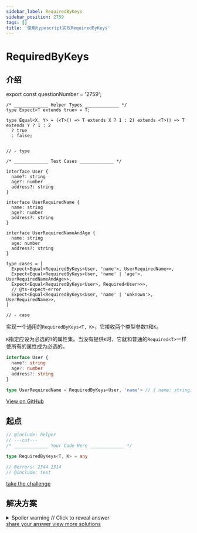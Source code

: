 ```yaml
---
sidebar_label: RequiredByKeys
sidebar_position: 2759
tags: []
title: '使用typescript实现RequiredByKeys'
---
```


# RequiredByKeys

## 介绍

export const questionNumber = '2759';

```twoslash include helper
/* _____________ Helper Types _____________ */
type Expect<T extends true> = T;

type Equal<X, Y> = (<T>() => T extends X ? 1 : 2) extends <T>() => T extends Y ? 1 : 2
  ? true
  : false;


// - type
```

```twoslash include test
/* _____________ Test Cases _____________ */

interface User {
  name?: string
  age?: number
  address?: string
}

interface UserRequiredName {
  name: string
  age?: number
  address?: string
}

interface UserRequiredNameAndAge {
  name: string
  age: number
  address?: string
}

type cases = [
  Expect<Equal<RequiredByKeys<User, 'name'>, UserRequiredName>>,
  Expect<Equal<RequiredByKeys<User, 'name' | 'age'>, UserRequiredNameAndAge>>,
  Expect<Equal<RequiredByKeys<User>, Required<User>>>,
  // @ts-expect-error
  Expect<Equal<RequiredByKeys<User, 'name' | 'unknown'>, UserRequiredName>>,
]

// - case
```
  实现一个通用的`RequiredByKeys<T, K>`，它接收两个类型参数`T`和`K`。

  `K`指定应设为必选的`T`的属性集。当没有提供`K`时，它就和普通的`Required<T>`一样使所有的属性成为必选的。

  ```ts
  interface User {
    name?: string
    age?: number
    address?: string
  }

  type UserRequiredName = RequiredByKeys<User, 'name'> // { name: string; age?: number; address?: string }
  ```


<span className="badge-links">
  <a className="view" target="\_blank" href={`https://tsch.js.org/${questionNumber}`}>
    View on GitHub
  </a>
</span>

## 起点

```ts twoslash
// @include: helper
// ---cut---
/* _____________ Your Code Here _____________ */

type RequiredByKeys<T, K> = any

// @errors: 2344 2314
// @include: test
```

<span className="badge-links">
  <a
    className="challenge"
    target="\_blank"
    href={`https://tsch.js.org/${questionNumber}/play`}
  >
    take the challenge
  </a>
</span>

## 解决方案

<details>

<summary>Spoiler warning // Click to reveal answer</summary>

```ts twoslash
// @include: helper

// @include: test
// @errors: 2344 2589 2314
/* _____________ Answer Here _____________ */
/// ---cut---

// most popular 
type RequiredByKeys<
  T, 
  K extends keyof T = keyof T,
  O = Omit<T, K> & { [P in K]-?: T[P] }
> = { [P in keyof O]: O[P] }


```


```ts twoslash
// 按照PartialByKeys的思路
type RequiredByKeys<T, K extends keyof T = keyof T> =Omit< {
  [P in keyof T as P extends K ? P : never]-?: T[P]
} & Omit<T, K>, never>

```




</details>

<span className="badge-links">
  <a
    className="share"
    target="\_blank"
    href={`https://tsch.js.org/${questionNumber}/answer`}
  >
    share your answer
  </a>
  <a
    className="solution"
    target="\_blank"
    href={`https://tsch.js.org/${questionNumber}/solutions`}
  >
    view more solutions
  </a>
</span>

